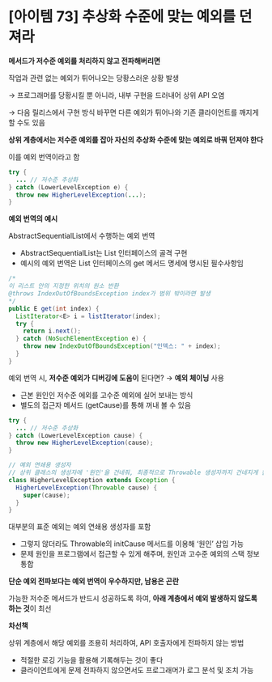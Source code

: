 # [아이템 73] 추상화 수준에 맞는 예외를 던져라

**메서드가 저수준 예외를 처리하지 않고 전파해버리면**

작업과 관련 없는 예외가 튀어나오는 당황스러운 상황 발생

→ 프로그래머를 당황시킬 뿐 아니라, 내부 구현을 드러내어 상위 API 오염

→ 다음 릴리스에서 구현 방식 바꾸면 다른 예외가 튀어나와 기존 클라이언트를 깨지게 할 수도 있음

**상위 계층에서는 저수준 예외를 잡아 자신의 추상화 수준에 맞는 예외로 바꿔 던져야 한다**

이를 예외 번역이라고 함

```java
try {
  ... // 저수준 추상화
} catch (LowerLevelException e) {
  throw new HigherLevelException(...);
}
```

**예외 번역의 예시**

AbstractSequentialList에서 수행하는 예외 번역

- AbstractSequentialList는 List 인터페이스의 골격 구현
- 예시의 예외 번역은 List<E> 인터페이스의 get 메서드 명세에 명시된 필수사항임

```java
/*
이 리스트 안의 지정한 위치의 원소 반환
@throws IndexOutOfBoundsException index가 범위 밖이라면 발생
*/
public E get(int index) {
  ListIterator<E> i = listIterator(index);
  try {
    return i.next();
  } catch (NoSuchElementException e) {
    throw new IndexOutOfBoundsException("인덱스: " + index);
  }
}
```

예외 번역 시, **저수준 예외가 디버깅에 도움이** 된다면? → **예외 체이닝** 사용

- 근본 원인인 저수준 에외를 고수준 예외에 실어 보내는 방식
- 별도의 접근자 메서드 (getCause)를 통해 꺼내 볼 수 있음

```java
try {
  ... // 저수준 추상화
} catch (LowerLevelException cause) {
  throw new HigherLevelException(cause);
}

// 예외 연쇄용 생성자
// 상위 클래스의 생성자에 '원인'을 건네줘, 최종적으로 Throwable 생성자까지 건네지게 됨
class HigherLevelException extends Exception {
  HigherLevelException(Throwable cause) {
    super(cause);
  }
}
```

대부분의 표준 예외는 예외 연쇄용 생성자를 포함

- 그렇지 않더라도 Throwable의 initCause 메서드를 이용해 ‘원인’ 삽입 가능
- 문제 원인을 프로그램에서 접근할 수 있게 해주며, 원인과 고수준 예외의 스택 정보 통합

**단순 예외 전파보다는 예외 번역이 우수하지만, 남용은 곤란**

가능한 저수준 메서드가 반드시 성공하도록 하여, **아래 계층에서 예외 발생하지 않도록 하는 것**이 최선

**차선책**

상위 계층에서 해당 예외를 조용히 처리하여, API 호출자에게 전파하지 않는 방법

- 적절한 로깅 기능을 활용해 기록해두는 것이 좋다
- 클라이언트에게 문제 전파하지 않으면서도 프로그래머가 로그 분석 및 조치 가능